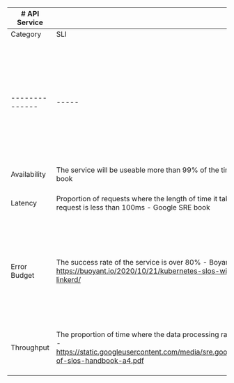 | # API Service  |       |                                                                                                               |
|----------------|-------|---------------------------------------------------------------------------------------------------------------|
| Category       | SLI   | SLO                                                                                                           |
| -------------- | ----- | ------------------------------------------------------------------------------------------------------------- |
| Availability   |  The service will be useable more than 99% of the time - Google SRE book | 99%                                                                                                           |
| Latency        |  Proportion of requests where the length of time it takes to respond to the request is less than 100ms - Google SRE book | 90% of requests below 100ms                                                                                   |
| Error Budget   |   The success rate of the service is over 80% - Boyant.io- https://buoyant.io/2020/10/21/kubernetes-slos-with-prometheus-linkerd/ | Error budget is defined at 20%. This means that 20% of the requests can fail and still be within the budget   |
| Throughput     | The proportion of time where the data processing rate is faster than 5 RPS -https://static.googleusercontent.com/media/sre.google/en//static/pdf/art-of-slos-handbook-a4.pdf   | 5 RPS indicates the application is functioning                                                                |
